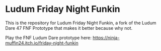 # Ludum  Friday Night Funkin

This is the repository for Ludum Friday Night Funkin, a fork of the Ludum Dare 47 FNF Prototype that makes it better because why not.

Play the FNF Ludum Dare prototype here: https://ninja-muffin24.itch.io/friday-night-funkin
